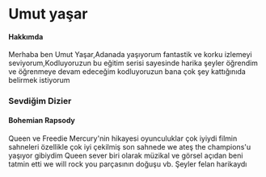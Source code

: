 
<h1>Umut yaşar </h1> 
<h4>Hakkımda</h4>
<p>Merhaba ben Umut Yaşar,Adanada yaşıyorum fantastik ve korku izlemeyi seviyorum,Kodluyoruzun bu eğitim serisi sayesinde harika şeyler öğrendim ve öğrenmeye devam edeceğim kodluyoruzun bana çok şey kattığınıda belirmek istiyorum
 <h3>Sevdiğim Dizier</h3>
 <h4>Bohemian Rapsody</h4>
 <p>Queen ve Freedie Mercury'nin hikayesi oyunculuklar çok iyiydi filmin sahneleri özellikle çok iyi çekilmiş son sahnede we ateş the champions'u yaşıyor gibiydim Queen sever biri olarak müzikal ve görsel açıdan beni tatmin etti we will rock you parçasının doğuşu vb. Şeyler felan harikaydı
 
